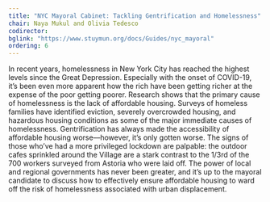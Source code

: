 ```yaml
---
title: "NYC Mayoral Cabinet: Tackling Gentrification and Homelessness"
chair: Naya Mukul and Olivia Tedesco
codirector:
bglink: "https://www.stuymun.org/docs/Guides/nyc_mayoral"
ordering: 6
---
```

In recent years, homelessness in New York City has reached the highest levels since the Great Depression. Especially with the onset of COVID-19, it’s been even more apparent how the rich have been getting richer at the expense of the poor getting poorer. Research shows that the primary cause of homelessness is the lack of affordable housing. Surveys of homeless families have identified eviction, severely overcrowded housing, and hazardous housing conditions as some of the major immediate causes of homelessness. Gentrification has always made the accessibility of affordable housing worse––however, it’s only gotten worse. The signs of those who’ve had a more privileged lockdown are palpable: the outdoor cafes sprinkled around the Village are a stark contrast to the 1/3rd of the 700 workers surveyed from Astoria who were laid off. The power of local and regional governments has never been greater, and it’s up to the mayoral candidate to discuss how to effectively ensure affordable housing to ward off the risk of homelessness associated with urban displacement.

